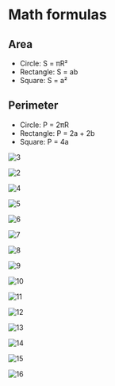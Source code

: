 # Math formulas
## Area
- Circle: S = πR²
- Rectangle: S = ab
- Square: S = a²

## Perimeter
- Circle: P = 2πR
- Rectangle: P = 2a + 2b
- Square: P = 4a 

![3](https://github.com/fraqej/geometric_lib/assets/170093876/e6689244-1523-4e90-aa94-9c80864b2920)

![2](https://github.com/fraqej/geometric_lib/assets/170093876/1a9ec421-692a-4d3c-a0f4-b9b41fb54085)

![4](https://github.com/fraqej/geometric_lib/assets/170093876/a706f57a-9ed4-4f32-9b37-0ed64cf7d97c)

![5](https://github.com/fraqej/geometric_lib/assets/170093876/96fbd08a-5835-4a51-85e0-535da6caa58f)

![6](https://github.com/fraqej/geometric_lib/assets/170093876/61d76bd4-7cc0-4790-9205-c1b351297dd9)

![7](https://github.com/fraqej/geometric_lib/assets/170093876/52188d10-7d40-45c3-b2ef-cb8fe6157738)

![8](https://github.com/fraqej/geometric_lib/assets/170093876/4eae9428-d663-4572-a965-a2ab38ee52f8)

![9](https://github.com/fraqej/geometric_lib/assets/170093876/42979669-44a0-4bcc-9f4f-15117379951f)

![10](https://github.com/fraqej/geometric_lib/assets/170093876/03870d49-8aa1-4f4a-b7c8-5de98e53b161)

![11](https://github.com/fraqej/geometric_lib/assets/170093876/b35600a6-a195-4f2d-9083-4d4faf577310)

![12](https://github.com/fraqej/geometric_lib/assets/170093876/2fa629ae-28aa-436c-8928-98b08a14a562)

![13](https://github.com/fraqej/geometric_lib/assets/170093876/52f93072-e8e6-4e0c-9c35-df5448b31896)

![14](https://github.com/fraqej/geometric_lib/assets/170093876/561e90db-9a97-4eeb-8d3f-5aab43036d7c)

![15](https://github.com/fraqej/geometric_lib/assets/170093876/6fb61b22-11e7-4371-8a75-3d5df6f08adb)

![16](https://github.com/fraqej/geometric_lib/assets/170093876/2889c44c-e251-4664-96f2-f6a29bda66a1)
